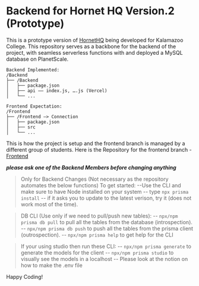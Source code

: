 

# Backend for Hornet HQ Version.2 (Prototype)

This is a prototype version of [HornetHQ](https://hornethq.kzoo.edu/Student/Account/Login?ReturnUrl=/Student/) being developed for Kalamazoo College. This repository serves as a backbone for the backend of the project, with seamless serverless functions with and deployed a MySQL database on PlanetScale.

    Backend Implemented:
    /Backend
    ├── /Backend
    │   ├── package.json
    │   ├── api —— index.js, ….js (Vercel)
    │   └── ...
    
	Frontend Expectation:
	/Frontend
    ├── /Frontend —> Connection
    │   ├── package.json
    │   ├── src
    │   └── ...

This is how the project is setup and the frontend branch is managed by a different group of students. Here is the Repository for the frontend branch - [Frontend](https://github.com/RochX/hornethq-2.0-integrated)


***please ask one of the Backend Members before changing anything***


>Only for Backend Changes (Not necessary as the repository automates the below functions)
To get started:
 --Use the CLI and make sure to have Node installed on your system 
 -- type `npx prisma install` 
 -- if it asks you to update to the latest verison, try it (does not work most of the time).

>DB CLI (Use only if we need to pull/push new tables):
-- `npx/npm prisma db pull`  to pull all the tables from the database (introspection). 
-- `npx/npm prisma db push`  to push all the tables from the prisma client (outrospection). 
-- `npx/npm prisma help` to get help for the CLI

>If your using studio then run these CLI: 
-- `npx/npm prisma generate` to generate the models for the client
-- `npx/npm prisma studio` to visually see the models in a localhost
-- Please look at the notion on how to make the .env file

Happy Coding!
